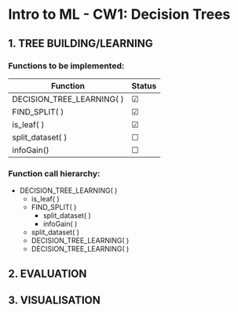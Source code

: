 # Intro to ML - CW1: Decision Trees

## 1. TREE BUILDING/LEARNING
### Functions to be implemented:
Function  | Status
------------- | -------------
DECISION_TREE_LEARNING( )  | &#9745;
FIND_SPLIT( )  | &#9745;
is_leaf( ) | &#9745;
split_dataset( ) | &#9744;
infoGain() | &#9744;

### Function call hierarchy:
* DECISION_TREE_LEARNING( )
  * is_leaf( )
  * FIND_SPLIT( )
    * split_dataset( )
    * infoGain( )
  * split_dataset( )
  * DECISION_TREE_LEARNING( )
  * DECISION_TREE_LEARNING( )

## 2. EVALUATION

## 3. VISUALISATION
  
